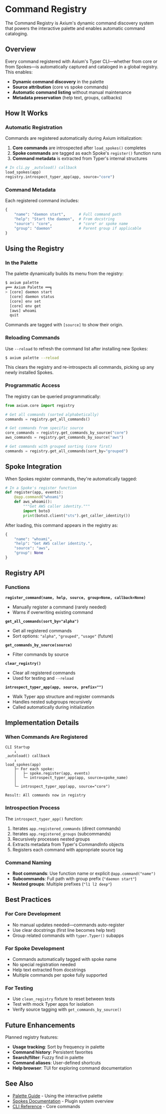 # Command Registry

The Command Registry is Axium's dynamic command discovery system that powers the interactive palette and enables automatic command cataloging.

## Overview

Every command registered with Axium's Typer CLI—whether from core or from Spokes—is automatically captured and cataloged in a global registry. This enables:

- **Dynamic command discovery** in the palette
- **Source attribution** (core vs spoke commands)
- **Automatic command listing** without manual maintenance
- **Metadata preservation** (help text, groups, callbacks)

## How It Works

### Automatic Registration

Commands are registered automatically during Axium initialization:

1. **Core commands** are introspected after `load_spokes()` completes
2. **Spoke commands** are tagged as each Spoke's `register()` function runs
3. **Command metadata** is extracted from Typer's internal structures

```python
# In cli.py _autoload() callback
load_spokes(app)
registry.introspect_typer_app(app, source="core")
```

### Command Metadata

Each registered command includes:

```python
{
    "name": "daemon start",      # Full command path
    "help": "Start the daemon",  # From docstring
    "source": "core",            # "core" or spoke name
    "group": "daemon"            # Parent group if applicable
}
```

## Using the Registry

### In the Palette

The palette dynamically builds its menu from the registry:

```bash
$ axium palette
╔══ Axium Palette ══╗
> [core] daemon start
  [core] daemon status
  [core] env set
  [core] env get
  [aws] whoami
  quit
```

Commands are tagged with `[source]` to show their origin.

### Reloading Commands

Use `--reload` to refresh the command list after installing new Spokes:

```bash
$ axium palette --reload
```

This clears the registry and re-introspects all commands, picking up any newly installed Spokes.

### Programmatic Access

The registry can be queried programmatically:

```python
from axium.core import registry

# Get all commands (sorted alphabetically)
commands = registry.get_all_commands()

# Get commands from specific source
core_commands = registry.get_commands_by_source("core")
aws_commands = registry.get_commands_by_source("aws")

# Get commands with grouped sorting (core first)
commands = registry.get_all_commands(sort_by="grouped")
```

## Spoke Integration

When Spokes register commands, they're automatically tagged:

```python
# In a Spoke's register function
def register(app, events):
    @app.command("whoami")
    def aws_whoami():
        """Get AWS caller identity."""
        import boto3
        print(boto3.client("sts").get_caller_identity())
```

After loading, this command appears in the registry as:

```python
{
    "name": "whoami",
    "help": "Get AWS caller identity.",
    "source": "aws",
    "group": None
}
```

## Registry API

### Functions

**`register_command(name, help, source, group=None, callback=None)`**
- Manually register a command (rarely needed)
- Warns if overwriting existing command

**`get_all_commands(sort_by="alpha")`**
- Get all registered commands
- Sort options: `"alpha"`, `"grouped"`, `"usage"` (future)

**`get_commands_by_source(source)`**
- Filter commands by source

**`clear_registry()`**
- Clear all registered commands
- Used for testing and `--reload`

**`introspect_typer_app(app, source, prefix="")`**
- Walk Typer app structure and register commands
- Handles nested subgroups recursively
- Called automatically during initialization

## Implementation Details

### When Commands Are Registered

```
CLI Startup
    ↓
_autoload() callback
    ↓
load_spokes(app)
    ├─ For each spoke:
    │   ├─ spoke.register(app, events)
    │   └─ introspect_typer_app(app, source=spoke_name)
    │
    └─ introspect_typer_app(app, source="core")

Result: All commands now in registry
```

### Introspection Process

The `introspect_typer_app()` function:

1. Iterates `app.registered_commands` (direct commands)
2. Iterates `app.registered_groups` (subcommands)
3. Recursively processes nested groups
4. Extracts metadata from Typer's CommandInfo objects
5. Registers each command with appropriate source tag

### Command Naming

- **Root commands**: Use function name or explicit `@app.command("name")`
- **Subcommands**: Full path with group prefix (`"daemon start"`)
- **Nested groups**: Multiple prefixes (`"l1 l2 deep"`)

## Best Practices

### For Core Development

- No manual updates needed—commands auto-register
- Use clear docstrings (first line becomes help text)
- Group related commands with `typer.Typer()` subapps

### For Spoke Development

- Commands automatically tagged with spoke name
- No special registration needed
- Help text extracted from docstrings
- Multiple commands per spoke fully supported

### For Testing

- Use `clean_registry` fixture to reset between tests
- Test with mock Typer apps for isolation
- Verify source tagging with `get_commands_by_source()`

## Future Enhancements

Planned registry features:

- **Usage tracking**: Sort by frequency in palette
- **Command history**: Persistent favorites
- **Search/filter**: Fuzzy find in palette
- **Command aliases**: User-defined shortcuts
- **Help browser**: TUI for exploring command documentation

## See Also

- [Palette Guide](../guides/palette.md) - Using the interactive palette
- [Spokes Documentation](spokes.md) - Plugin system overview
- [CLI Reference](../reference/api/cli.md) - Core commands
